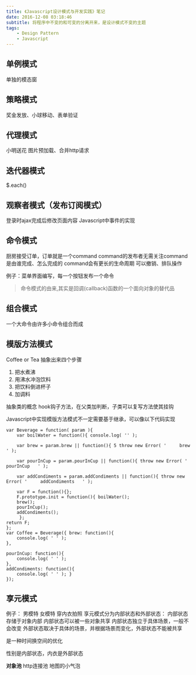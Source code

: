 ```yaml
---
title: 《Javascript设计模式与开发实践》笔记
date: 2016-12-08 03:18:46
subtitle: 将程序中不变的和可变的分离开来，是设计模式不变的主题
tags:
    - Design Pattern
    - Javascript
---
```

## 单例模式
单独的模态窗

## 策略模式
奖金发放、小球移动、表单验证

## 代理模式
小明送花
图片预加载、合并http请求

## 迭代器模式
$.each()

## 观察者模式（发布订阅模式）
登录时ajax完成后修改页面内容
Javascript中事件的实现

## 命令模式
厨房接受订单，订单就是一个command
command的发布者无需关注command是由谁完成、怎么完成的
command会有更长的生命周期
可以撤销、排队操作

例子：菜单界面编写，每一个按钮发布一个命令

> 命令模式的由来,其实是回调(callback)函数的一个面向对象的替代品

## 组合模式
一个大命令由许多小命令组合而成

## 模版方法模式
Coffee or Tea
抽象出来四个步骤

1. 把水煮沸
2. 用沸水冲泡饮料
3. 把饮料倒进杯子
4. 加调料

抽象类的概念
hook钩子方法，在父类加判断，子类可以复写方法使其挂钩

Javascript中实现模版方法模式不一定需要基于继承，可以像以下代码实现
```
var Beverage = function( param ){
    var boilWater = function(){ console.log( '' );

    var brew = param.brew || function(){ 5 throw new Error( '     brew   ' );

    var pourInCup = param.pourInCup || function(){ throw new Error( '     pourInCup   ' );

    var addCondiments = param.addCondiments || function(){ throw new Error( '     addCondiments   ' );

    var F = function(){};
    F.prototype.init = function(){ boilWater();
    brew();
    pourInCup(); 
    addCondiments();
     };
return F; 
};
var Coffee = Beverage({ brew: function(){
    console.log( ' ' ); 
},

pourInCup: function(){
    console.log( ' ' );
},
addCondiments: function(){
    console.log( ' ' ); }
});
```

## 享元模式
例子： 男模特 女模特 穿内衣拍照 
享元模式分为内部状态和外部状态：
内部状态存储于对象内部
内部状态可以被一些对象共享
内部状态独立于具体场景，一般不会改变
外部状态取决于具体的场景，并根据场景而变化，外部状态不能被共享

是一种时间换空间的优化

性别是内部状态，内衣是外部状态

**对象池**
http连接池
地图的小气泡